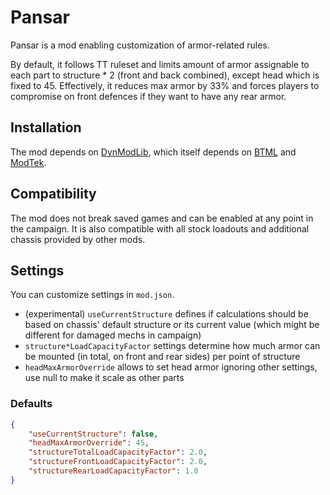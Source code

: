 Pansar
======

Pansar is a mod enabling customization of armor-related rules.

By default, it follows TT ruleset and limits amount of armor assignable to each part
to structure * 2 (front and back combined), except head which is fixed to 45.
Effectively, it reduces max armor by 33% and forces players to compromise on front
defences if they want to have any rear armor.

Installation
------------

The mod depends on [DynModLib](https://github.com/CptMoore/DynModLib), which itself
depends on [BTML](https://github.com/Mpstark/BattleTechModLoader) and [ModTek](https://github.com/Mpstark/ModTek).

Compatibility
-------------

The mod does not break saved games and can be enabled at any point in the campaign. It is also compatible
with all stock loadouts and additional chassis provided by other mods.


Settings
--------

You can customize settings in `mod.json`. 

* (experimental) `useCurrentStructure` defines if calculations should be based on chassis' default structure or its current value (which might be different for damaged mechs in campaign)
* `structure*LoadCapacityFactor` settings determine how much armor can be mounted (in total, on front and rear sides) per point of structure
* `headMaxArmorOverride` allows to set head armor ignoring other settings, use null to make it scale as other parts

### Defaults

```json
{
	"useCurrentStructure": false,
	"headMaxArmorOverride": 45,
	"structureTotalLoadCapacityFactor": 2.0,
	"structureFrontLoadCapacityFactor": 2.0,
	"structureRearLoadCapacityFactor": 1.0
}
```
